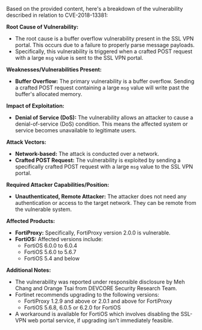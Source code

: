 Based on the provided content, here's a breakdown of the vulnerability described in relation to CVE-2018-13381:

**Root Cause of Vulnerability:**
*   The root cause is a buffer overflow vulnerability present in the SSL VPN portal. This occurs due to a failure to properly parse message payloads.
*   Specifically, this vulnerability is triggered when a crafted POST request with a large `msg` value is sent to the SSL VPN portal.

**Weaknesses/Vulnerabilities Present:**
*   **Buffer Overflow:** The primary vulnerability is a buffer overflow. Sending a crafted POST request containing a large `msg` value will write past the buffer's allocated memory.

**Impact of Exploitation:**
*   **Denial of Service (DoS):** The vulnerability allows an attacker to cause a denial-of-service (DoS) condition. This means the affected system or service becomes unavailable to legitimate users.

**Attack Vectors:**
*   **Network-based:** The attack is conducted over a network.
*   **Crafted POST Request:**  The vulnerability is exploited by sending a specifically crafted POST request with a large `msg` value to the SSL VPN portal.

**Required Attacker Capabilities/Position:**
*   **Unauthenticated, Remote Attacker:** The attacker does not need any authentication or access to the target network. They can be remote from the vulnerable system.

**Affected Products:**
*   **FortiProxy:** Specifically, FortiProxy version 2.0.0 is vulnerable.
*   **FortiOS:**  Affected versions include:
    *   FortiOS 6.0.0 to 6.0.4
    *   FortiOS 5.6.0 to 5.6.7
    *   FortiOS 5.4 and below

**Additional Notes:**

*   The vulnerability was reported under responsible disclosure by Meh Chang and Orange Tsai from DEVCORE Security Research Team.
*   Fortinet recommends upgrading to the following versions:
    * FortiProxy 1.2.9 and above or 2.0.1 and above for FortiProxy
    * FortiOS 5.6.8, 6.0.5 or 6.2.0 for FortiOS
*   A workaround is available for FortiOS which involves disabling the SSL-VPN web portal service, if upgrading isn't immediately feasible.